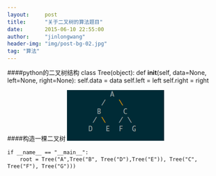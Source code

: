 ```yaml
---
layout:     post
title:      "关于二叉树的算法题目"
date:       2015-06-10 22:55:00
author:     "jinlongwang"
header-img: "img/post-bg-02.jpg"
tag: "算法"
---
```

####python的二叉树结构
    class Tree(object):
      def __init__(self, data=None, left=None, right=None):
          self.data = data
          self.left = left
          self.right = right

####构造一棵二叉树
![image](/img/btree.png)

    if __name__ == "__main__":
        root = Tree("A",Tree("B", Tree("D"),Tree("E")), Tree("C", Tree("F"), Tree("G")))
